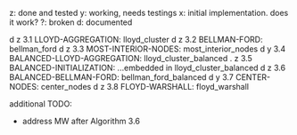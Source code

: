 z: done and tested
y: working, needs testings
x: initial implementation.  does it work?
?: broken
d: documented

d z 3.1 LLOYD-AGGREGATION:          lloyd_cluster
d z 3.2 BELLMAN-FORD:               bellman_ford
d z 3.3 MOST-INTERIOR-NODES:        most_interior_nodes
d y 3.4 BALANCED-LLOYD-AGGREGATION: lloyd_cluster_balanced
. z 3.5 BALANCED-INITIALIZATION:    ...embedded in lloyd_cluster_balanced
d z 3.6 BALANCED-BELLMAN-FORD:      bellman_ford_balanced
d y 3.7 CENTER-NODES:               center_nodes
d z 3.8 FLOYD-WARSHALL:             floyd_warshall

additional TODO:
- address MW after Algorithm 3.6
